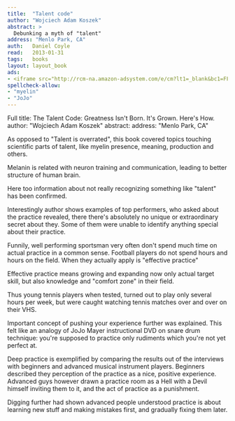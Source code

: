```yaml
---
title:	"Talent code"
author: "Wojciech Adam Koszek"
abstract: >
  Debunking a myth of "talent"
address: "Menlo Park, CA"
auth:	Daniel Coyle
read:	2013-01-31
tags:	books
layout: layout_book
ads:
- <iframe src="http://rcm-na.amazon-adsystem.com/e/cm?lt1=_blank&bc1=FFFFFF&IS2=1&npa=1&bg1=FFFFFF&fc1=000000&lc1=FF0000&t=wkoszek-20&o=1&p=8&l=as4&m=amazon&f=ifr&ref=ss_til&asins=055380684X" style="width:120px;height:240px;" scrolling="no" marginwidth="0" marginheight="0" frameborder="0"></iframe>
spellcheck-allow:
- "myelin"
- "JoJo"
---
```

Full title: The Talent Code: Greatness Isn't Born. It's Grown. Here's How.
author: "Wojciech Adam Koszek"
abstract:
address: "Menlo Park, CA"

As opposed to "Talent is overrated", this book covered topics touching
scientific parts of talent, like myelin presence, meaning, production and
others.

Melanin is related with neuron training and communication, leading to better
structure of human brain.

Here too information about not really recognizing something like "talent"
has been confirmed.

Interestingly author shows examples of top performers, who asked about the
practice revealed, there there's absolutely no unique or extraordinary
secret about they. Some of them were unable to identify anything special
about their practice.

Funnily, well performing sportsman very often don't spend much time on
actual practice in a common sense. Football players do not spend hours and
hours on the field. When they actually apply is "effective practice"

Effective practice means growing and expanding now only actual target
skill, but also knowledge and "comfort zone" in their field.

Thus young tennis players when tested, turned out to play only several hours
per week, but were caught watching tennis matches over and over on their
VHS.

Important concept of pushing your experience further was explained. This
felt like an analogy of JoJo Mayer instructional DVD on snare drum
technique: you're supposed to practice only rudiments which you're not yet
perfect at.

Deep practice is exemplified by comparing the results out of the interviews
with beginners and advanced musical instrument players. Beginners described
they perception of the practice as a nice, positive experience. Advanced
guys however drawn a practice room as a Hell with a Devil himself inviting
them to it, and the act of practice as a punishment.

Digging further had shown advanced people understood practice is about
learning new stuff and making mistakes first, and gradually fixing them
later.
